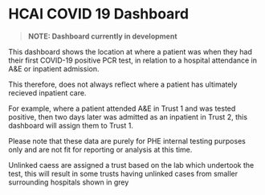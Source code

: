 # HCAI COVID 19 Dashboard

> __NOTE: Dashboard currently in development__

This dashboard shows the location at where a patient was when they had their first COVID-19 positive PCR test, in relation to a hospital attendance in A&E or inpatient admission.

This therefore, does not always reflect where a patient has ultimately recieved inpatient care.

For example, where a patient attended A&E in Trust 1 and was tested positive, then two days later was admitted as an inpatient in Trust 2, this dashboard will assign them to Trust 1.

Please note that these data are purely for PHE internal testing purposes only and are not fit for reporting or analysis at this time.

Unlinked caess are assigned a trust based on the lab which undertook the test, this will result in some trusts having unlinked cases from smaller surrounding hospitals shown in grey
